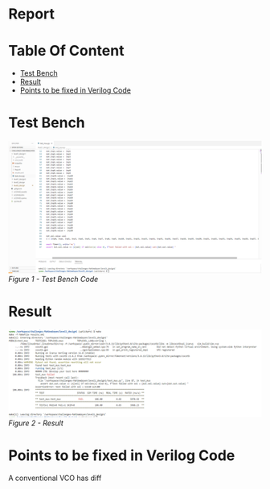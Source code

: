 # Report <br/>


# Table Of Content <br/>
* [Test Bench](https://github.com/Mahima-Goyen/Ring_VCO#Test-Bench)<br/>
* [Result](https://github.com/Mahima-Goyen/Ring_VCO#Result)<br/>
* [Points to be fixed in Verilog Code](https://github.com/Mahima-Goyen/Ring_VCO#Points-to-be-fixed-in-Verilog-Code)<br/>

# Test Bench <br/>

![image](https://github.com/vyomasystems-lab/challenges-MahimaGoyen/blob/master/level1_design1/l1d1t.PNG)<br/>
*Figure 1 - Test Bench Code*<br/>

# Result <br/>

![image](https://github.com/vyomasystems-lab/challenges-MahimaGoyen/blob/master/level1_design1/l1d1r1.PNG)<br/>
*Figure 2 - Result*<br/>

# Points to be fixed in Verilog Code <br/>
A conventional VCO has diff
